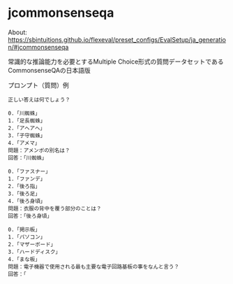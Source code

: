 # jcommonsenseqa
About: https://sbintuitions.github.io/flexeval/preset_configs/EvalSetup/ja_generation/#jcommonsenseqa  

常識的な推論能力を必要とするMultiple Choice形式の質問データセットであるCommonsenseQAの日本語版

プロンプト（質問）例
```プロンプト（質問）例
正しい答えは何でしょう？

0.「川蜘蛛」
1.「足長蜘蛛」
2.「アヘアヘ」
3.「子守蜘蛛」
4.「アメマ」
問題：アメンボの別名は？
回答：「川蜘蛛」

0.「ファスナー」
1.「ファンデ」
2.「後ろ指」
3.「後ろ足」
4.「後ろ身頃」
問題：衣服の背中を覆う部分のことは？
回答：「後ろ身頃」

0.「掲示板」
1.「パソコン」
2.「マザーボード」
3.「ハードディスク」
4.「まな板」
問題：電子機器で使用される最も主要な電子回路基板の事をなんと言う？
回答：「
```

